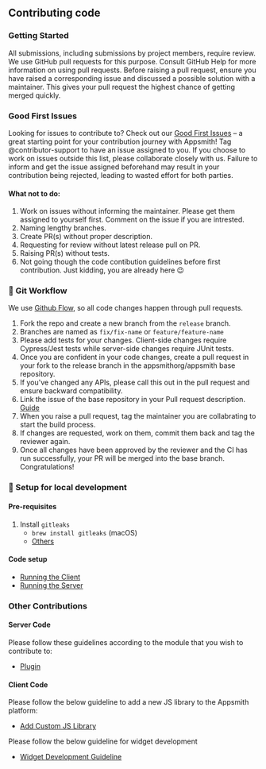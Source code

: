 ## Contributing code

### Getting Started

All submissions, including submissions by project members, require review. We use GitHub pull requests for this purpose. Consult GitHub Help for more information on using pull requests.
Before raising a pull request, ensure you have raised a corresponding issue and discussed a possible solution with a maintainer. This gives your pull request the highest chance of getting merged quickly.

### Good First Issues

Looking for issues to contribute to? Check out our [Good First Issues](https://github.com/appsmithorg/appsmith/issues?page=3&q=is%3Aopen+is%3Aissue+label%3A%22Good+First+Issue%22) – a great starting point for your contribution journey with Appsmith! Tag @contributor-support to have an issue assigned to you. If you choose to work on issues outside this list, please collaborate closely with us. Failure to inform and get the issue assigned beforehand may result in your contribution being rejected, leading to wasted effort for both parties.

#### What not to do:
1. Work on issues without informing the maintainer. Please get them assigned to yourself first. Comment on the issue if you are intrested. 
2. Naming lengthy branches. 
3. Create PR(s) without proper description. 
4. Requesting for review without latest release pull on PR. 
5. Raising PR(s) without tests.  
6. Not going though the code contibution guidelines before first contribution. Just kidding, you are already here 😉

### 🍴 Git Workflow

We use [Github Flow](https://guides.github.com/introduction/flow/index.html), so all code changes happen through pull requests.

1. Fork the repo and create a new branch from the `release` branch.
2. Branches are named as `fix/fix-name` or `feature/feature-name`
3. Please add tests for your changes. Client-side changes require Cypress/Jest tests while server-side changes require JUnit tests.
4. Once you are confident in your code changes, create a pull request in your fork to the release branch in the appsmithorg/appsmith base repository.
5. If you've changed any APIs, please call this out in the pull request and ensure backward compatibility.
6. Link the issue of the base repository in your Pull request description. [Guide](https://docs.github.com/en/free-pro-team@latest/github/managing-your-work-on-github/linking-a-pull-request-to-an-issue)
7. When you raise a pull request, tag the maintainer you are collabrating to start the build process.
8. If changes are requested, work on them, commit them back and tag the reviewer again. 
9. Once all changes have been approved by the reviewer and the CI has run successfully, your PR will be merged into the base branch. Congratulations! 

### 🏡 Setup for local development

#### Pre-requisites

1. Install `gitleaks`
   - `brew install gitleaks` (macOS)
   - [Others](https://github.com/gitleaks/gitleaks#getting-started)

#### Code setup

- [Running the Client](ClientSetup.md)
- [Running the Server](ServerSetup.md)


### Other Contributions
#### Server Code
Please follow these guidelines according to the module that you wish to contribute to:
- [Plugin](./ServerCodeContributionsGuidelines/PluginCodeContributionsGuidelines.md)

#### Client Code

Please follow the below guideline to add a new JS library to the Appsmith platform:
- [Add Custom JS Library](./CustomJsLibrary.md)

Please follow the below guideline for widget development
- [Widget Development Guideline](./AppsmithWidgetDevelopmentGuide.md)
